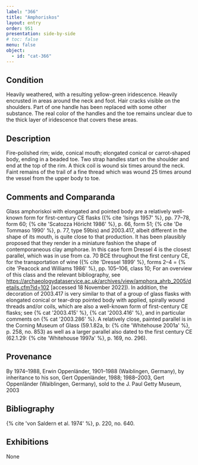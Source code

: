 ```yaml
---
label: "366"
title: "Amphoriskos"
layout: entry
order: 951
presentation: side-by-side
# toc: false
menu: false
object:
  - id: "cat-366"
---
```


## Condition

Heavily weathered, with a resulting yellow-green iridescence. Heavily encrusted in areas around the neck and foot. Hair cracks visible on the shoulders. Part of one handle has been replaced with some other substance. The real color of the handles and the toe remains unclear due to the thick layer of iridescence that covers these areas.

## Description

Fire-polished rim; wide, conical mouth; elongated conical or carrot-shaped body, ending in a beaded toe. Two strap handles start on the shoulder and end at the top of the rim. A thick coil is wound six times around the neck. Faint remains of the trail of a fine thread which was wound 25 times around the vessel from the upper body to toe.

## Comments and Comparanda

Glass amphoriskoi with elongated and pointed body are a relatively well-known form for first-century CE flasks ({% cite 'Isings 1957' %}, pp. 77–78, form 60; {% cite 'Scatozza Höricht 1986' %}, p. 66, form 51; {% cite 'De Tommaso 1990' %}, p. 77, type 59bis) and 2003.417, albeit different in the shape of its mouth, is quite close to that production. It has been plausibly proposed that they render in a miniature fashion the shape of contemporaneous clay amphorae. In this case form Dressel 4 is the closest parallel, which was in use from ca. 70 BCE throughout the first century CE, for the transportation of wine ({% cite 'Dressel 1899' %}, forms 2–4 = {% cite 'Peacock and Williams 1986' %}, pp. 105–106, class 10; For an overview of this class and the relevant bibliography, see <https://archaeologydataservice.ac.uk/archives/view/amphora_ahrb_2005/details.cfm?id=102> [accessed 18 November 2022]). In addition, the decoration of 2003.417 is very similar to that of a group of glass flasks with elongated conical or tear-drop pointed body with applied, spirally wound threads and/or coils, which are also a well-known form of first-century CE flasks; see {% cat '2003.415' %}, {% cat '2003.416' %}, and in particular comments on {% cat '2003.286' %}. A relatively close, painted parallel is in the Corning Museum of Glass (59.1.82a, b: {% cite 'Whitehouse 2001a' %}, p. 258, no. 853) as well as a larger parallel also dated to the first century CE (62.1.29: {% cite 'Whitehouse 1997a' %}, p. 169, no. 296).

## Provenance

By 1974–1988, Erwin Oppenländer, 1901–1988 (Waiblingen, Germany), by inheritance to his son, Gert Oppenländer, 1988; 1988–2003, Gert Oppenländer (Waiblingen, Germany), sold to the J. Paul Getty Museum, 2003

## Bibliography

{% cite 'von Saldern et al. 1974' %}, p. 220, no. 640.

## Exhibitions

None